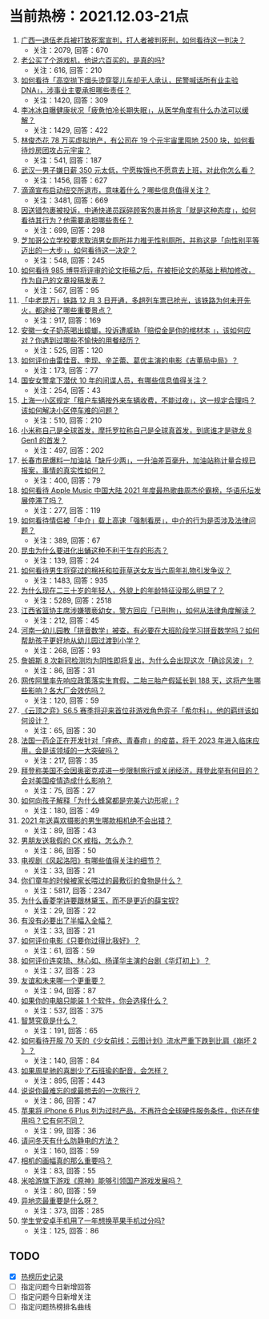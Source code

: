 # 当前热榜：2021.12.03-21点
1. [广西一退伍老兵被打致死案宣判，打人者被判死刑，如何看待这一判决？](https://www.zhihu.com/question/503248325)
    * 关注：2079, 回答：670
2. [老公买了个游戏机，他说六百买的，是真的吗?](https://www.zhihu.com/question/502995048)
    * 关注：616, 回答：210
3. [如何看待「高空抛下烟头烫穿婴儿车却无人承认，民警喊话所有业主验DNA」，涉事业主要承担哪些责任？](https://www.zhihu.com/question/502942162)
    * 关注：1420, 回答：309
4. [李冰冰自曝健康状况「疲惫怕冷长期失眠」，从医学角度有什么办法可以缓解？](https://www.zhihu.com/question/502761012)
    * 关注：1429, 回答：422
5. [林俊杰花 78 万买虚拟地产，有公司在 19 个元宇宙里囤地 2500 块，如何看待炒房团攻占元宇宙？](https://www.zhihu.com/question/503322227)
    * 关注：541, 回答：187
6. [武汉一男子嫌日薪 350 元太低，宁愿挨饿也不愿意去上班，对此你怎么看？](https://www.zhihu.com/question/503000388)
    * 关注：1456, 回答：627
7. [滴滴宣布启动纽交所退市，意味着什么？哪些信息值得关注？](https://www.zhihu.com/question/503306262)
    * 关注：3481, 回答：669
8. [因送错包裹被投诉，中通快递员踩碎顾客包裹并扬言「就是这种态度」，如何看待其行为？他需要承担哪些责任？](https://www.zhihu.com/question/503099772)
    * 关注：699, 回答：298
9. [芝加哥公立学校要求取消男女厕所并力推无性别厕所，并称这是「向性别平等迈出的一大步」，如何看待这一决定？](https://www.zhihu.com/question/503369486)
    * 关注：548, 回答：245
10. [如何看待 985 博导将评审的论文拒稿之后，在被拒论文的基础上稍加修改，作为自己的文章投稿发表？](https://www.zhihu.com/question/503136486)
    * 关注：567, 回答：95
11. [「中老昆万」铁路 12 月 3 日开通，多趟列车票已抢光，该铁路为何未开先火，都途经了哪些重要景点？](https://www.zhihu.com/question/503155005)
    * 关注：917, 回答：169
12. [安徽一女子奶茶喝出蟑螂，投诉遭威胁「赔偿金是你的棺材本 」，该如何应对？你遇到过哪些不愉快的用餐经历？](https://www.zhihu.com/question/502814276)
    * 关注：525, 回答：120
13. [如何评价由雷佳音、李现、辛芷蕾、葛优主演的电影《古董局中局》？](https://www.zhihu.com/question/451558218)
    * 关注：173, 回答：77
14. [国安女警拿下潜伏 10 年的间谍人员，有哪些信息值得关注？](https://www.zhihu.com/question/503102624)
    * 关注：254, 回答：43
15. [上海一小区规定「租户车辆按外来车辆收费，不能过夜」，这一规定合理吗？该如何解决小区停车难的问题？](https://www.zhihu.com/question/503095525)
    * 关注：510, 回答：210
16. [小米称自己是全球首发，摩托罗拉称自己是全球真首发，到底谁才是骁龙 8 Gen1 的首发？](https://www.zhihu.com/question/502842148)
    * 关注：497, 回答：202
17. [长春市民爆料一加油站「缺斤少两」，一升油差百毫升，加油站称计量合规已报案，事情的真实性如何？](https://www.zhihu.com/question/503220650)
    * 关注：400, 回答：79
18. [如何看待 Apple Music 中国大陆 2021 年度最热歌曲周杰伦霸榜，华语乐坛发展停滞了吗？](https://www.zhihu.com/question/503097897)
    * 关注：277, 回答：119
19. [如何看待情侣被「中介」载上高速「强制看房」，中介的行为是否涉及法律问题？](https://www.zhihu.com/question/502748238)
    * 关注：389, 回答：67
20. [昆虫为什么要进化出蛹这种不利于生存的形态？](https://www.zhihu.com/question/502944559)
    * 关注：139, 回答：24
21. [如何看待男生将穿过的棉袄和拉菲草送女友当六周年礼物引发争议？](https://www.zhihu.com/question/502806010)
    * 关注：1483, 回答：935
22. [为什么现在二三十岁的年轻人，外貌上的年龄特征没那么明显了？](https://www.zhihu.com/question/495295446)
    * 关注：5289, 回答：2518
23. [江西省篮协主席涉嫌猥亵幼女，警方回应「已刑拘」，如何从法律角度解读？](https://www.zhihu.com/question/503383856)
    * 关注：212, 回答：45
24. [河南一幼儿园教「拼音数学」被查，有必要在大班阶段学习拼音数学吗？如何帮助孩子更好地从幼儿园过渡到小学？](https://www.zhihu.com/question/503295626)
    * 关注：268, 回答：93
25. [詹姆斯 8 次新冠检测均为阴性即将复出，为什么会出现这次「确诊风波」？](https://www.zhihu.com/question/503294111)
    * 关注：86, 回答：31
26. [网传阿里率先响应政策落实生育假，二胎三胎产假延长到 188 天，这将产生哪些影响？各大厂会效仿吗？](https://www.zhihu.com/question/503378430)
    * 关注：120, 回答：59
27. [《云顶之弈》S6.5 赛季将迎来首位非游戏角色弈子「希尔科」，他的羁绊该如何设计？](https://www.zhihu.com/question/503132408)
    * 关注：65, 回答：30
28. [法国一药企正在开发针对「痤疮、青春痘」的疫苗，将于 2023 年进入临床应用，会是该领域的一大突破吗？](https://www.zhihu.com/question/503375542)
    * 关注：217, 回答：35
29. [拜登称美国不会因奥密克戎进一步限制旅行或关闭经济，拜登此举有何目的？会对美国疫情造成什么影响？](https://www.zhihu.com/question/502623452)
    * 关注：75, 回答：27
30. [如何向孩子解释「为什么蜂窝都是完美六边形呢」?](https://www.zhihu.com/question/502258708)
    * 关注：180, 回答：49
31. [2021 年送喜欢摄影的男生哪款相机绝不会出错？](https://www.zhihu.com/question/500776022)
    * 关注：89, 回答：43
32. [男朋友送我假的 CK 戒指，怎么办？](https://www.zhihu.com/question/502763230)
    * 关注：86, 回答：50
33. [电视剧《风起洛阳》有哪些值得关注的细节？](https://www.zhihu.com/question/502746887)
    * 关注：33, 回答：21
34. [你们童年的时候被家长喂过的最敷衍的食物是什么？](https://www.zhihu.com/question/462844792)
    * 关注：5817, 回答：2347
35. [为什么香菱学诗要跟林黛玉，而不是更近的薛宝钗?](https://www.zhihu.com/question/500620773)
    * 关注：29, 回答：22
36. [有没有必要出了半幅入全幅？](https://www.zhihu.com/question/503080343)
    * 关注：33, 回答：21
37. [如何评价电影《只要你过得比我好》？](https://www.zhihu.com/question/494207724)
    * 关注：61, 回答：59
38. [如何评价连奕琦、林心如、杨谨华主演的台剧《华灯初上》？](https://www.zhihu.com/question/501341351)
    * 关注：37, 回答：23
39. [友谊和未来哪一个更重要？](https://www.zhihu.com/question/501487724)
    * 关注：94, 回答：87
40. [如果你的电脑只能装 1 个软件，你会选择什么？](https://www.zhihu.com/question/502984216)
    * 关注：537, 回答：375
41. [智慧究竟是什么？](https://www.zhihu.com/question/66895246)
    * 关注：191, 回答：65
42. [如何看待开服 70 天的《少女前线：云图计划》流水严重下跌到比肩《崩坏 2 》？](https://www.zhihu.com/question/502766288)
    * 关注：140, 回答：84
43. [如果周星驰的喜剧少了石班瑜的配音，会怎样？](https://www.zhihu.com/question/20787957)
    * 关注：895, 回答：443
44. [说说你最难忘的或最想去的一次旅行？](https://www.zhihu.com/question/502966668)
    * 关注：86, 回答：47
45. [苹果将 iPhone 6 Plus 列为过时产品，不再符合全球硬件服务条件，你还在使用吗？它有何不同？](https://www.zhihu.com/question/503071590)
    * 关注：99, 回答：36
46. [请问冬天有什么防静电的方法？](https://www.zhihu.com/question/26059012)
    * 关注：160, 回答：59
47. [相机的画幅真的那么重要吗？](https://www.zhihu.com/question/502205871)
    * 关注：83, 回答：55
48. [米哈游旗下游戏《原神》能够引领国产游戏发展吗？](https://www.zhihu.com/question/502722625)
    * 关注：80, 回答：59
49. [异地恋最重要是什么呀？](https://www.zhihu.com/question/499229652)
    * 关注：373, 回答：285
50. [学生党安卓手机用了一年想换苹果手机过分吗?](https://www.zhihu.com/question/502427797)
    * 关注：125, 回答：86
## TODO
* [x] [热榜历史记录](hot_history/AllHot.md)
* [ ] 指定问题今日新增回答
* [ ] 指定问题今日新增关注
* [ ] 指定问题热榜排名曲线
